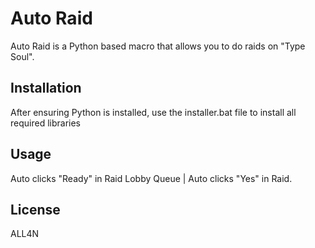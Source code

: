 # Auto Raid

Auto Raid is a Python based macro that allows you to do raids on "Type Soul".

## Installation

After ensuring Python is installed, use the installer.bat file to install all required libraries

## Usage
Auto clicks "Ready" in Raid Lobby Queue | Auto clicks "Yes" in Raid.

## License

ALL4N
